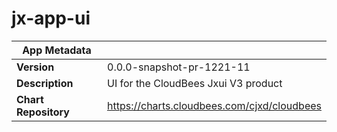 # jx-app-ui

|App Metadata||
|---|---|
| **Version** | 0.0.0-snapshot-pr-1221-11 |
| **Description** | UI for the CloudBees Jxui V3 product |
| **Chart Repository** | https://charts.cloudbees.com/cjxd/cloudbees |
